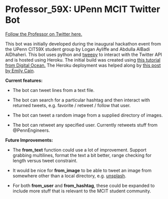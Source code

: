 # Professor_59X: UPenn MCIT Twitter Bot

[Follow the Professor on Twitter here.](https://twitter.com/Professor_59X)

This bot was initially developed during the inaugural hackathon event from the UPenn CIT59X student group by Logan Ayliffe and Abdulla AlBadi AlDhaheri. This bot uses python and [tweepy](http://docs.tweepy.org/en/v3.8.0/api.html#status-methods) to interact with the Twitter API and is hosted using Heroku. The initial build was created using [this tutorial from Digital Ocean.](https://www.digitalocean.com/community/tutorials/how-to-create-a-twitterbot-with-python-3-and-the-tweepy-library) The Heroku deployment was helped along by [this post by Emily Cain](https://dev.to/emcain/how-to-set-up-a-twitter-bot-with-python-and-heroku-1n39).

**Current features:**

- The bot can tweet lines from a text file.

- The bot can search for a particular hashtag and then interact with returned tweets, e.g. favorite / retweet / follow that user.

- The bot can tweet a random image from a supplied directory of images.

- The bot can retweet any specified user. Currently retweets stuff from @PennEngineers.

**Future Improvements:**

- The **from_text** function could use a lot of improvement. Support grabbing multilines, format the text a bit better, range checking for length versus tweet constraint.

- It would be nice for **from_image** to be able to tweet an image from somewhere other than a local directory, e.g. [unsplash](https://unsplash.com/).

- For both **from_user** and **from_hashtag**, these could be expanded to include more stuff that is relevant to the MCIT student community.





